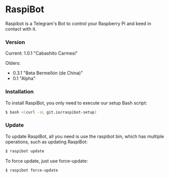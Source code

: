 # RaspiBot
Raspibot is a Telegram's Bot to control your Raspberry Pi and keed in contact with it.

### Version
Current: 1.0.1 "Cabashito Carmesí"

Olders:  
- 0.3.1 "Beta Bermellón (de China)"  
- 0.1 "Alpha"

### Installation
To install RaspiBot, you only need to execute our setup Bash script:

```sh
$ bash <(curl -sL git.io/raspibot-setup)
```

### Update
To update RaspiBot, all you need is use the raspibot bin, which has multiple operations, such as updating RaspiBot:

```sh
$ raspibot update
```

To force update, just use force-update:

```sh
$ raspibot force-update
```

